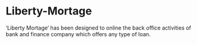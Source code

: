 # Liberty-Mortage
‘Liberty Mortage’ has been 
designed to online the back office activities of bank and finance 
company which offers any type of loan.

